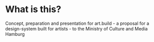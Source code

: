 # What is this?

Concept, preparation and presentation for art.build - a proposal for a design-system built for artists - to the Ministry of Culture and Media Hamburg
